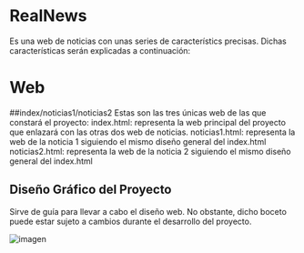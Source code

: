 # RealNews
Es una web de noticias con unas series de característics precisas. Dichas características serán explicadas a continuación:

# Web
##index/noticias1/noticias2
Estas son las tres únicas web de las que constará el proyecto:
index.html: representa la web principal del proyecto que enlazará con las otras dos web de noticias.
noticias1.html: representa la web de la noticia 1 siguiendo el mismo diseño general del index.html
noticias2.html: representa la web de la noticia 2 siguiendo el mismo diseño general del index.html

## Diseño Gráfico del Proyecto
Sirve de guía para llevar a cabo el diseño web. No obstante, dicho boceto puede estar sujeto a cambios durante el desarrollo del proyecto. 

![imagen](https://rawgit.com/Andres1985/RealNews/master/img/readme.jpg)

